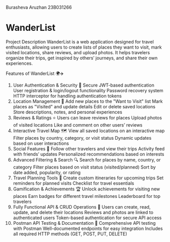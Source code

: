 Burasheva Aruzhan 23B031266
# WanderList
Project Description
WanderList is a web application designed for travel enthusiasts, allowing users to create lists of places they want to visit, mark visited locations, share reviews, and upload photos. It helps travelers organize their trips, get inspired by others’ journeys, and share their own experiences.

Features of WanderList 🌍✈️
1. User Authentication & Security 🔑
Secure JWT-based authentication
User registration & login/logout functionality
Password recovery system
HTTP interceptor for handling authentication tokens
2. Location Management 📍
Add new places to the "Want to Visit" list
Mark places as "Visited" and update details
Edit or delete saved locations
Store descriptions, notes, and personal experiences
3. Reviews & Ratings ⭐
Users can leave reviews for places
Upload photos of visited locations
Like and comment on other users’ reviews
4. Interactive Travel Map 🗺️
View all saved locations on an interactive map
Filter places by country, category, or visit status
Dynamic updates based on user interactions
5. Social Features 👥
Follow other travelers and view their trips
Activity feed with friends’ updates
Personalized recommendations based on interests
6. Advanced Filtering & Search 🔍
Search for places by name, country, or category
Filter places based on visit status (visited/planned)
Sort by date added, popularity, or rating
7. Travel Planning Tools 📝
Create custom itineraries for upcoming trips
Set reminders for planned visits
Checklist for travel essentials
8. Gamification & Achievements 🏆
Unlock achievements for visiting new places
Earn badges for different travel milestones
Leaderboard for top travelers
9. Fully Functional API & CRUD Operations 🔄
Users can create, read, update, and delete their locations
Reviews and photos are linked to authenticated users
Token-based authentication for secure API access
10. Postman API Testing & Documentation 📑
Comprehensive API testing with Postman
Well-documented endpoints for easy integration
Includes all required HTTP methods (GET, POST, PUT, DELETE)
